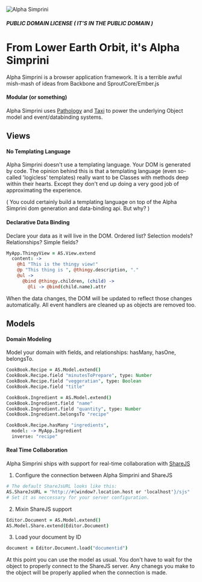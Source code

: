 ![Alpha Simprini](http://alphasimprini.com/images/logo.png "Alpha Simprini")
##### PUBLIC DOMAIN LICENSE ( IT'S IN THE PUBLIC DOMAIN )
# From Lower Earth Orbit, it's Alpha Simprini

Alpha Simprini is a browser application framework. It is a terrible awful mish-mash of ideas from Backbone and SproutCore/Ember.js

#### Modular (or something)

Alpha Simprini uses [Pathology](https://github.com/collin/pathology) and [Taxi](https://github.com/collin/taxi)
to power the underlying Object model and event/databinding systems.

## Views

#### No Templating Language

Alpha Simprini doesn't use a templating language. Your DOM is generated by code.
The opinion behind this is that a templating language (even so-called 'logicless' templates)
really want to be Classes with methods deep within their hearts. Except they don't end up
doing a very good job of approximating the experience. 

( You could certainly build a templating language on top of the Alpha Simprini dom generation
and data-binding api. But why? )

#### Declarative Data Binding

Declare your data as it will live in the DOM. Ordered list? Selection models? Relationships? Simple fields?

```coffee
MyApp.ThingyView = AS.View.extend
  content: ->
    @h1 "This is the thingy view!"
    @p "This thing is ", @thingy.description, "."
    @ul ->
      @bind @thingy.children, (child) ->
        @li -> @bind(child.name).attr
```

When the data changes, the DOM will be updated to reflect those changes automatically.
All event handlers are cleaned up as objects are removed too.

## Models

#### Domain Modeling

Model your domain with fields, and relationships: hasMany, hasOne, belongsTo.

```coffee
CookBook.Recipe = AS.Model.extend()
CookBook.Recipe.field "minutesToPrepare", type: Number
CookBook.Recipe.field "veggeratian", type: Boolean
CookBook.Recipe.field "title"

CookBook.Ingredient = AS.Model.extend()
CookBook.Ingredient.field "name"
CookBook.Ingredient.field "quantity", type: Number
CookBook.Ingredient.belongsTo "recipe"

CookBook.Recipe.hasMany "ingredients", 
  model: -> MyApp.Ingredient
  inverse: "recipe"
```

#### Real Time Collaboration

Alpha Simprini ships with support for real-time collaboration with [ShareJS](https://github.com/josephg/ShareJS/)

1) Configure the connection between Alpha Simprini and ShareJS

```coffee
# The default ShareJsURL looks like this:
AS.ShareJsURL = "http://#{window?.location.host or 'localhost'}/sjs"
# Set it as neccessary for your server configuration.
```

2) Mixin ShareJS support

```coffee
Editor.Document = AS.Model.extend()
AS.Model.Share.extend(Editor.Document)
```

3) Load your document by ID

```coffee
document = Editor.Document.load("documentid")
```

At this point you can use the model as usual. You don't have to wait for the object to properly connect to
the ShareJS server. Any chanegs you make to the object will be properly applied when the connection is made.
